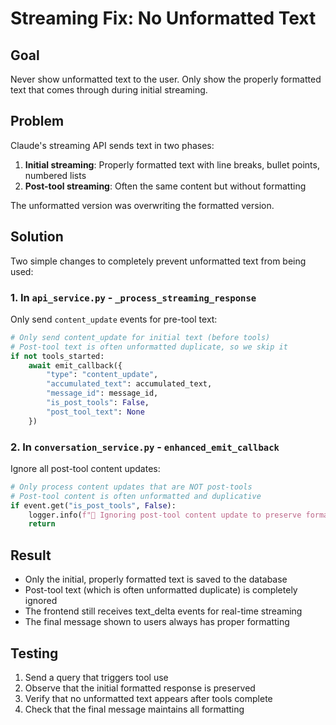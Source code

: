# Streaming Fix: No Unformatted Text

## Goal
Never show unformatted text to the user. Only show the properly formatted text that comes through during initial streaming.

## Problem
Claude's streaming API sends text in two phases:
1. **Initial streaming**: Properly formatted text with line breaks, bullet points, numbered lists
2. **Post-tool streaming**: Often the same content but without formatting

The unformatted version was overwriting the formatted version.

## Solution
Two simple changes to completely prevent unformatted text from being used:

### 1. In `api_service.py` - `_process_streaming_response`
Only send `content_update` events for pre-tool text:
```python
# Only send content_update for initial text (before tools)
# Post-tool text is often unformatted duplicate, so we skip it
if not tools_started:
    await emit_callback({
        "type": "content_update",
        "accumulated_text": accumulated_text,
        "message_id": message_id,
        "is_post_tools": False,
        "post_tool_text": None
    })
```

### 2. In `conversation_service.py` - `enhanced_emit_callback`
Ignore all post-tool content updates:
```python
# Only process content updates that are NOT post-tools
# Post-tool content is often unformatted and duplicative
if event.get("is_post_tools", False):
    logger.info(f"📝 Ignoring post-tool content update to preserve formatting")
    return
```

## Result
- Only the initial, properly formatted text is saved to the database
- Post-tool text (which is often unformatted duplicate) is completely ignored
- The frontend still receives text_delta events for real-time streaming
- The final message shown to users always has proper formatting

## Testing
1. Send a query that triggers tool use
2. Observe that the initial formatted response is preserved
3. Verify that no unformatted text appears after tools complete
4. Check that the final message maintains all formatting